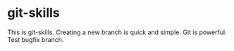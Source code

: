 # git-skills
This is git-skills.
Creating a new branch is quick and simple.
Git is powerful.
Test bugfix branch.
